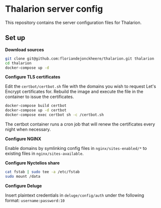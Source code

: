 # Thalarion server config

This repository contains the server configuration files for Thalarion.

## Set up

**Download sources**

```bash
git clone git@github.com:floriandejonckheere/thalarion.git thalarion
cd thalarion
docker-compose up -d
```

**Configure TLS certificates**

Edit the `certbot/certbot.sh` file with the domains you wish to request Let's Encrypt certificates for.
Rebuild the image and execute the file in the container to issue the certificates.

```bash
docker-compose build certbot
docker-compose up -d certbot
docker-compose exec certbot sh -c /certbot.sh
```

The certbot container runs a cron job that will renew the certificates every night when necessary.

**Configure NGINX**

Enable domains by symlinking config files in `nginx/sites-enabled/*` to existing files in `nginx/sites-available`.

**Configure Nyctelios share**

```bash
cat fstab | sudo tee -a /etc/fstab
sudo mount /data
```

**Configure Deluge**

Insert plaintext credentials in `deluge/config/auth` under the following format: `username:password:10`
